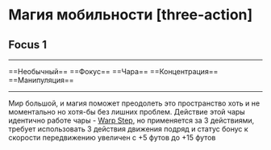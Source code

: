 # Магия мобильности [three-action]
## Focus 1

---

==Необычный== ==Фокус== ==Чара== ==Концентрация== ==Манипуляция==

---

Мир большой, и магия поможет преодолеть это пространство хоть и не моментально но хотя-бы без лишних проблем. Действие этой чары идентично работе чары - [Warp Step](https://2e.aonprd.com/Spells.aspx?ID=1166), но применяется за 3 действиями, требует использовать 3 действия движения подряд и статус бонус к скорости передвижению увеличен с +5 футов до +15 футов